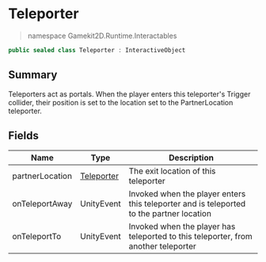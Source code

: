 # Teleporter
> namespace Gamekit2D.Runtime.Interactables
```csharp
public sealed class Teleporter : InteractiveObject
```
## Summary
Teleporters act as portals. When the player enters this teleporter's Trigger collider, their position is set to the location set
to the PartnerLocation teleporter.

## Fields
| Name | Type | Description |
|------|------|-------------|
| partnerLocation | [Teleporter](./Teleporter.md) | The exit location of this teleporter |
| onTeleportAway | UnityEvent | Invoked when the player enters this teleporter and is teleported to the partner location |
| onTeleportTo | UnityEvent | Invoked when the player has teleported to this teleporter, from another teleporter |